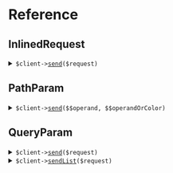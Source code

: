 # Reference
## InlinedRequest
<details><summary><code>$client-><a href="/Seed/InlinedRequest/InlinedRequestClient.php">send</a>($request)</code></summary>
<dl>
<dd>

#### 🔌 Usage

<dl>
<dd>

<dl>
<dd>

```php
$client->inlinedRequest->send(
    $request,
);
```
</dd>
</dl>
</dd>
</dl>

#### ⚙️ Parameters

<dl>
<dd>

<dl>
<dd>

**$request:** `\Seed\InlinedRequest\Requests\SendEnumInlinedRequest` 
    
</dd>
</dl>
</dd>
</dl>


</dd>
</dl>
</details>

## PathParam
<details><summary><code>$client-><a href="/Seed/PathParam/PathParamClient.php">send</a>($$operand, $$operandOrColor)</code></summary>
<dl>
<dd>

#### 🔌 Usage

<dl>
<dd>

<dl>
<dd>

```php
$client->pathParam->send(
    operand: $operand,
    operandOrColor: $operandOrColor,
);
```
</dd>
</dl>
</dd>
</dl>

#### ⚙️ Parameters

<dl>
<dd>

<dl>
<dd>

**$operand:** `enumString` 
    
</dd>
</dl>

<dl>
<dd>

**$operandOrColor:** `union` 
    
</dd>
</dl>
</dd>
</dl>


</dd>
</dl>
</details>

## QueryParam
<details><summary><code>$client-><a href="/Seed/QueryParam/QueryParamClient.php">send</a>($request)</code></summary>
<dl>
<dd>

#### 🔌 Usage

<dl>
<dd>

<dl>
<dd>

```php
$client->queryParam->send(
    $request,
);
```
</dd>
</dl>
</dd>
</dl>

#### ⚙️ Parameters

<dl>
<dd>

<dl>
<dd>

**$request:** `\Seed\QueryParam\Requests\SendEnumAsQueryParamRequest` 
    
</dd>
</dl>
</dd>
</dl>


</dd>
</dl>
</details>

<details><summary><code>$client-><a href="/Seed/QueryParam/QueryParamClient.php">sendList</a>($request)</code></summary>
<dl>
<dd>

#### 🔌 Usage

<dl>
<dd>

<dl>
<dd>

```php
$client->queryParam->sendList(
    $request,
);
```
</dd>
</dl>
</dd>
</dl>

#### ⚙️ Parameters

<dl>
<dd>

<dl>
<dd>

**$request:** `\Seed\QueryParam\Requests\SendEnumListAsQueryParamRequest` 
    
</dd>
</dl>
</dd>
</dl>


</dd>
</dl>
</details>
